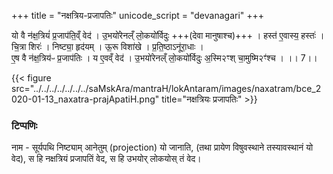 +++
title = "नक्षत्रिय-प्रजापतिः"
unicode_script = "devanagari"
+++

यो वै न॑क्ष॒त्रियं॑ प्र॒जाप॑ति॒व्ँ वेद॑ । उ॒भयो॑रेनल्ँ लो॒कयो॑र्विदुः +++(देवा मानुषाश्च)+++ ।
हस्त॑ ए॒वास्य॒ हस्तः॑ । चि॒त्रा शिरः॑ । निष्ट्या॒ हृद॑यम् । ऊ॒रू विशा॑खे । प्र॒ति॒ष्ठाऽनू॑रा॒धाः ।  
ए॒ष वै न॑क्ष॒त्रिय॑ᳶ प्र॒जाप॑तिः । य ए॒वव्ँ वेद॑ । उ॒भयो॑रेनल्ँ लो॒कयो॑र्विदुः अ॒स्मि२ꣳश् चा॒मुष्मि२ꣳ॑श्च । ।। 7।।

{{< figure src="../../../../../../../saMskAra/mantraH/lokAntaram/images/naxatram/bce_2020-01-13_naxatra-prajApatiH.png" title="नक्षत्रियः प्रजापतिः" >}}

### टिप्पणिः
नाम - सूर्यपथि निष्ट्याम् आनेतुम् (projection) यो जानाति, (तथा प्रायेण विषुवस्थाने तस्यावस्थानं यो वेद), स हि नक्षत्रियं प्रजापतिं वेद, स हि उभयोर् लोकयोस् तं वेद।

